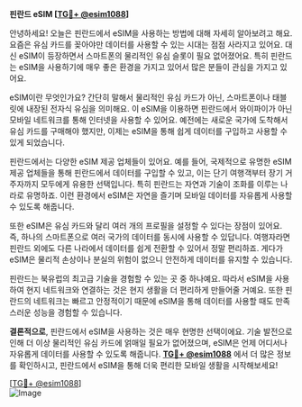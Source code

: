 **핀란드 eSIM [[TG💪+ @esim1088](https://t.me/s/esim1088)]**

안녕하세요! 오늘은 핀란드에서 eSIM을 사용하는 방법에 대해 자세히 알아보려고 해요. 요즘은 유심 카드를 꽂아야만 데이터를 사용할 수 있는 시대는 점점 사라지고 있어요. 대신 eSIM이 등장하면서 스마트폰의 물리적인 유심 슬롯이 필요 없어졌어요. 특히 핀란드는 eSIM을 사용하기에 매우 좋은 환경을 가지고 있어서 많은 분들이 관심을 가지고 있어요.

eSIM이란 무엇인가요? 간단히 말해서 물리적인 유심 카드가 아닌, 스마트폰이나 태블릿에 내장된 전자식 유심을 의미해요. 이 eSIM을 이용하면 핀란드에서 와이파이가 아닌 모바일 네트워크를 통해 인터넷을 사용할 수 있어요. 예전에는 새로운 국가에 도착해서 유심 카드를 구매해야 했지만, 이제는 eSIM을 통해 쉽게 데이터를 구입하고 사용할 수 있게 되었습니다.

핀란드에서는 다양한 eSIM 제공 업체들이 있어요. 예를 들어, 국제적으로 유명한 eSIM 제공 업체들을 통해 핀란드에서 데이터를 구입할 수 있고, 이는 단기 여행객부터 장기 거주자까지 모두에게 유용한 선택입니다. 특히 핀란드는 자연과 기술이 조화를 이루는 나라로 유명하죠. 이런 환경에서 eSIM은 자연을 즐기며 모바일 데이터를 자유롭게 사용할 수 있도록 해줍니다.

또한 eSIM은 유심 카드와 달리 여러 개의 프로필을 설정할 수 있다는 장점이 있어요. 즉, 하나의 스마트폰으로 여러 국가의 데이터를 동시에 사용할 수 있답니다. 여행자라면 핀란드 외에도 다른 나라에서 데이터를 쉽게 전환할 수 있어서 정말 편리하죠. 게다가 eSIM은 물리적 손상이나 분실의 위험이 없으니 안전하게 데이터를 유지할 수 있습니다.

핀란드는 북유럽의 최고급 기술을 경험할 수 있는 곳 중 하나예요. 따라서 eSIM을 사용하여 현지 네트워크와 연결하는 것은 현지 생활을 더 편리하게 만들어줄 거예요. 또한 핀란드의 네트워크는 빠르고 안정적이기 때문에 eSIM을 통해 데이터를 사용할 때도 만족스러운 성능을 경험할 수 있습니다.

**결론적으로**, 핀란드에서 eSIM을 사용하는 것은 매우 현명한 선택이에요. 기술 발전으로 인해 더 이상 물리적인 유심 카드에 얽매일 필요가 없어졌으며, eSIM은 언제 어디서나 자유롭게 데이터를 사용할 수 있도록 해줍니다. **[TG💪+ @esim1088](https://t.me/s/esim1088)** 에서 더 많은 정보를 확인하시고, 핀란드에서 eSIM을 통해 더욱 편리한 모바일 생활을 시작해보세요!

[[TG💪+ @esim1088](https://t.me/s/esim1088)]  
![Image](https://i.postimg.cc/Y0z9fWf4/image.png)